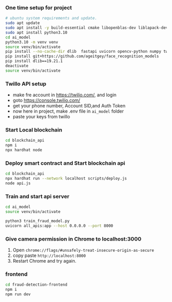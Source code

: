 ### One time setup for project
```sh
# ubuntu system requirements and update.
sudo apt update
sudo apt install -y build-essential cmake libopenblas-dev liblapack-dev libx11-dev libgtk-3-dev
sudo apt install python3.10
cd ai_model
python3.10 -m venv venv
source venv/bin/activate
pip install --no-cache-dir dlib  fastapi uvicorn opencv-python numpy twilio joblib pandas  fastapi  pillow uvicorn  pip setuptools wheel  tensorflow-cpu  deepface  python-multipart face_recognition  twilio python-dotenv  scikit-learn  deepface tf-keras
pip install git+https://github.com/ageitgey/face_recognition_models
pip install dlib==19.21.1
deactivate
source venv/bin/activate
```

### Twillo API setup
- make fre account in https://twilio.com/, and login
- goto https://console.twilio.com/
- get your phone number, Account SID,and Auth Token
- now here in project, make .env file in `ai_model` folder
- paste your keys from twillo


### Start Local blockchain
```sh 
cd blockchain_api
npm i 
npx hardhat node
```
### Deploy smart contract and  Start blockchain api 
```sh 
cd blockchain_api
npx hardhat run --network localhost scripts/deploy.js
node api.js
```


### Train and start api server
```sh
cd ai_model
source venv/bin/activate

python3 train_fraud_model.py
uvicorn all_apis:app --host 0.0.0.0 --port 8000
```

### Give camera permission in Chrome to localhost:3000
1. Open `chrome://flags/#unsafely-treat-insecure-origin-as-secure`
2. copy paste `http://localhost:8000`
3. Restart Chrome and try again.

### frontend 
```sh 
cd fraud-detection-frontend 
npm i 
npm run dev
```